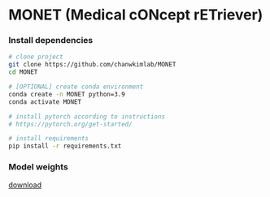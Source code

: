 # MONET (Medical cONcept rETriever)



### Install dependencies

```bash
# clone project
git clone https://github.com/chanwkimlab/MONET
cd MONET

# [OPTIONAL] create conda environment
conda create -n MONET python=3.9
conda activate MONET

# install pytorch according to instructions
# https://pytorch.org/get-started/

# install requirements
pip install -r requirements.txt
```

### Model weights
[download](https://aimslab.cs.washington.edu/MONET/weight.pt)